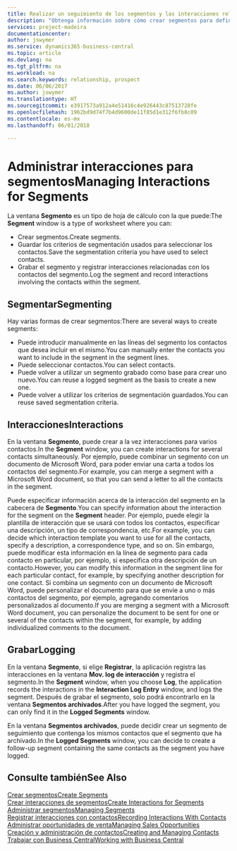 ```yaml
---
title: Realizar un seguimiento de los segmentos y las interacciones relacionadas | Documentos de Microsoft
description: "Obtenga información sobre cómo crear segmentos para definir grupos de contactos y especificar interacciones para los segmentos."
services: project-madeira
documentationcenter: 
author: jswymer
ms.service: dynamics365-business-central
ms.topic: article
ms.devlang: na
ms.tgt_pltfrm: na
ms.workload: na
ms.search.keywords: relationship, prospect
ms.date: 06/06/2017
ms.author: jswymer
ms.translationtype: HT
ms.sourcegitcommit: e3917573a912a4e51416c4e926443c87513728fe
ms.openlocfilehash: 1962bd9d74f7b4d9600de11f85d1e312f6fb8c09
ms.contentlocale: es-mx
ms.lasthandoff: 06/01/2018

---
```

# <a name="managing-interactions-for-segments"></a><span data-ttu-id="bbf25-103">Administrar interacciones para segmentos</span><span class="sxs-lookup"><span data-stu-id="bbf25-103">Managing Interactions for Segments</span></span>
<span data-ttu-id="bbf25-104">La ventana **Segmento** es un tipo de hoja de cálculo con la que puede:</span><span class="sxs-lookup"><span data-stu-id="bbf25-104">The **Segment** window is a type of worksheet where you can:</span></span>

* <span data-ttu-id="bbf25-105">Crear segmentos.</span><span class="sxs-lookup"><span data-stu-id="bbf25-105">Create segments.</span></span>
* <span data-ttu-id="bbf25-106">Guardar los criterios de segmentación usados para seleccionar los contactos.</span><span class="sxs-lookup"><span data-stu-id="bbf25-106">Save the segmentation criteria you have used to select contacts.</span></span>
* <span data-ttu-id="bbf25-107">Grabar el segmento y registrar interacciones relacionadas con los contactos del segmento.</span><span class="sxs-lookup"><span data-stu-id="bbf25-107">Log the segment and record interactions involving the contacts within the segment.</span></span>

## <a name="segmenting"></a><span data-ttu-id="bbf25-108">Segmentar</span><span class="sxs-lookup"><span data-stu-id="bbf25-108">Segmenting</span></span>
<span data-ttu-id="bbf25-109">Hay varias formas de crear segmentos:</span><span class="sxs-lookup"><span data-stu-id="bbf25-109">There are several ways to create segments:</span></span>

* <span data-ttu-id="bbf25-110">Puede introducir manualmente en las líneas del segmento los contactos que desea incluir en el mismo.</span><span class="sxs-lookup"><span data-stu-id="bbf25-110">You can manually enter the contacts you want to include in the segment in the segment lines.</span></span>
* <span data-ttu-id="bbf25-111">Puede seleccionar contactos.</span><span class="sxs-lookup"><span data-stu-id="bbf25-111">You can select contacts.</span></span>
* <span data-ttu-id="bbf25-112">Puede volver a utilizar un segmento grabado como base para crear uno nuevo.</span><span class="sxs-lookup"><span data-stu-id="bbf25-112">You can reuse a logged segment as the basis to create a new one.</span></span>
* <span data-ttu-id="bbf25-113">Puede volver a utilizar los criterios de segmentación guardados.</span><span class="sxs-lookup"><span data-stu-id="bbf25-113">You can reuse saved segmentation criteria.</span></span>

## <a name="interactions"></a><span data-ttu-id="bbf25-114">Interacciones</span><span class="sxs-lookup"><span data-stu-id="bbf25-114">Interactions</span></span>
<span data-ttu-id="bbf25-115">En la ventana **Segmento**, puede crear a la vez interacciones para varios contactos.</span><span class="sxs-lookup"><span data-stu-id="bbf25-115">In the **Segment** window, you can create interactions for several contacts simultaneously.</span></span> <span data-ttu-id="bbf25-116">Por ejemplo, puede combinar un segmento con un documento de Microsoft Word, para poder enviar una carta a todos los contactos del segmento.</span><span class="sxs-lookup"><span data-stu-id="bbf25-116">For example, you can merge a segment with a Microsoft Word document, so that you can send a letter to all the contacts in the segment.</span></span>

<span data-ttu-id="bbf25-117">Puede especificar información acerca de la interacción del segmento en la cabecera de **Segmento**.</span><span class="sxs-lookup"><span data-stu-id="bbf25-117">You can specify information about the interaction for the segment on the **Segment** header.</span></span> <span data-ttu-id="bbf25-118">Por ejemplo, puede elegir la plantilla de interacción que se usará con todos los contactos, especificar una descripción, un tipo de correspondencia, etc.</span><span class="sxs-lookup"><span data-stu-id="bbf25-118">For example, you can decide which interaction template you want to use for all the contacts, specify a description, a correspondence type, and so on.</span></span> <span data-ttu-id="bbf25-119">Sin embargo, puede modificar esta información en la línea de segmento para cada contacto en particular, por ejemplo, si especifica otra descripción de un contacto.</span><span class="sxs-lookup"><span data-stu-id="bbf25-119">However, you can modify this information in the segment line for each particular contact, for example, by specifying another description for one contact.</span></span> <span data-ttu-id="bbf25-120">Si combina un segmento con un documento de Microsoft Word, puede personalizar el documento para que se envíe a uno o más contactos del segmento, por ejemplo, agregando comentarios personalizados al documento.</span><span class="sxs-lookup"><span data-stu-id="bbf25-120">If you are merging a segment with a Microsoft Word document, you can personalize the document to be sent for one or several of the contacts within the segment, for example, by adding individualized comments to the document.</span></span>

## <a name="logging"></a><span data-ttu-id="bbf25-121">Grabar</span><span class="sxs-lookup"><span data-stu-id="bbf25-121">Logging</span></span>
<span data-ttu-id="bbf25-122">En la ventana **Segmento**, si elige **Registrar**, la aplicación registra las interacciones en la ventana **Mov. log de interacción** y registra el segmento.</span><span class="sxs-lookup"><span data-stu-id="bbf25-122">In the **Segment** window, when you choose **Log**, the application records the interactions in the **Interaction Log Entry** window, and logs the segment.</span></span> <span data-ttu-id="bbf25-123">Después de grabar el segmento, solo podrá encontrarlo en la ventana **Segmentos archivados**.</span><span class="sxs-lookup"><span data-stu-id="bbf25-123">After you have logged the segment, you can only find it in the **Logged Segments** window.</span></span>

<span data-ttu-id="bbf25-124">En la ventana **Segmentos archivados**, puede decidir crear un segmento de seguimiento que contenga los mismos contactos que el segmento que ha archivado.</span><span class="sxs-lookup"><span data-stu-id="bbf25-124">In the **Logged Segments** window, you can decide to create a follow-up segment containing the same contacts as the segment you have logged.</span></span>

## <a name="see-also"></a><span data-ttu-id="bbf25-125">Consulte también</span><span class="sxs-lookup"><span data-stu-id="bbf25-125">See Also</span></span>
[<span data-ttu-id="bbf25-126">Crear segmentos</span><span class="sxs-lookup"><span data-stu-id="bbf25-126">Create Segments</span></span>](marketing-how-create-segment.md)  
[<span data-ttu-id="bbf25-127">Crear interacciones de segmentos</span><span class="sxs-lookup"><span data-stu-id="bbf25-127">Create Interactions for Segments</span></span>](marketing-how-create-interactions.md)  
[<span data-ttu-id="bbf25-128">Administrar segmentos</span><span class="sxs-lookup"><span data-stu-id="bbf25-128">Managing Segments</span></span>](marketing-segments.md)  
[<span data-ttu-id="bbf25-129">Registrar interacciones con contactos</span><span class="sxs-lookup"><span data-stu-id="bbf25-129">Recording Interactions With Contacts</span></span>](marketing-interactions.md)  
[<span data-ttu-id="bbf25-130">Administrar oportunidades de venta</span><span class="sxs-lookup"><span data-stu-id="bbf25-130">Managing Sales Opportunities</span></span>](marketing-manage-sales-opportunities.md)  
[<span data-ttu-id="bbf25-131">Creación y administración de contactos</span><span class="sxs-lookup"><span data-stu-id="bbf25-131">Creating and Managing Contacts</span></span>](marketing-contacts.md)  
[<span data-ttu-id="bbf25-132">Trabajar con Business Central</span><span class="sxs-lookup"><span data-stu-id="bbf25-132">Working with Business Central</span></span>](ui-work-product.md)


